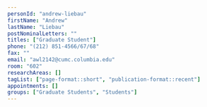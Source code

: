 ```yaml
---
personId: "andrew-liebau"
firstName: "Andrew"
lastName: "Liebau"
postNominalLetters: ""
titles: ["Graduate Student"]
phone: "(212) 851-4566/67/68"
fax: ""
email: "awl2142@cumc.columbia.edu"
room: "602"
researchAreas: []
tagList: ["page-format::short", "publication-format::recent"]
appointments: []
groups: ["Graduate Students", "Students"]
---
```

